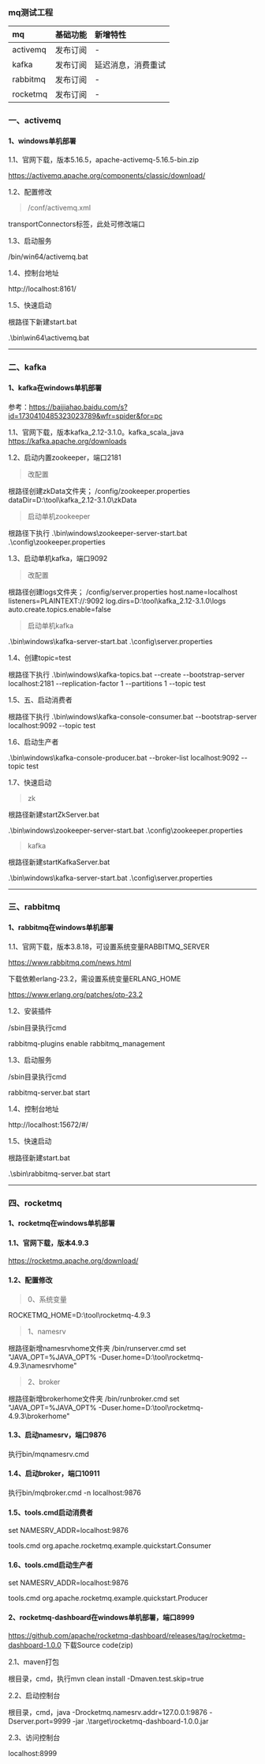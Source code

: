 ### mq测试工程
| mq | 基础功能 | 新增特性 |
| :------ | :------ | :------ |
| activemq | 发布订阅 | - |
| kafka | 发布订阅 | 延迟消息，消费重试 |
| rabbitmq | 发布订阅 | - |
| rocketmq | 发布订阅 | - |

### 一、activemq
#### 1、windows单机部署
1.1、官网下载，版本5.16.5，apache-activemq-5.16.5-bin.zip

https://activemq.apache.org/components/classic/download/

1.2、配置修改

> /conf/activemq.xml

transportConnectors标签，此处可修改端口

1.3、启动服务

/bin/win64/activemq.bat

1.4、控制台地址

http://localhost:8161/

1.5、快速启动

根路径下新建start.bat

.\bin\win64\activemq.bat

---

### 二、kafka
#### 1、kafka在windows单机部署

参考：https://baijiahao.baidu.com/s?id=1730410485323023789&wfr=spider&for=pc

1.1、官网下载，版本kafka_2.12-3.1.0。kafka_scala_java
https://kafka.apache.org/downloads

1.2、启动内置zookeeper，端口2181
> 改配置

根路径创建zkData文件夹；
/config/zookeeper.properties
dataDir=D:\\tool\\kafka_2.12-3.1.0\\zkData

> 启动单机zookeeper

根路径下执行
.\bin\windows\zookeeper-server-start.bat .\config\zookeeper.properties

1.3、启动单机kafka，端口9092

> 改配置

根路径创建logs文件夹；
/config/server.properties
host.name=localhost
listeners=PLAINTEXT://:9092
log.dirs=D:\\tool\\kafka_2.12-3.1.0\\logs
auto.create.topics.enable=false

> 启动单机kafka

.\bin\windows\kafka-server-start.bat .\config\server.properties

1.4、创建topic=test

根路径下执行
.\bin\windows\kafka-topics.bat --create --bootstrap-server  localhost:2181 --replication-factor 1 --partitions 1 --topic test

1.5、五、启动消费者

根路径下执行
.\bin\windows\kafka-console-consumer.bat --bootstrap-server localhost:9092 --topic test

1.6、启动生产者

.\bin\windows\kafka-console-producer.bat --broker-list localhost:9092 --topic test

1.7、快速启动

>zk

根路径新建startZkServer.bat

.\bin\windows\zookeeper-server-start.bat .\config\zookeeper.properties

>kafka

根路径新建startKafkaServer.bat

.\bin\windows\kafka-server-start.bat .\config\server.properties

---

### 三、rabbitmq
#### 1、rabbitmq在windows单机部署
1.1、官网下载，版本3.8.18，可设置系统变量RABBITMQ_SERVER

https://www.rabbitmq.com/news.html

下载依赖erlang-23.2，需设置系统变量ERLANG_HOME

https://www.erlang.org/patches/otp-23.2

1.2、安装插件

/sbin目录执行cmd

rabbitmq-plugins enable rabbitmq_management

1.3、启动服务

/sbin目录执行cmd

rabbitmq-server.bat start

1.4、控制台地址

http://localhost:15672/#/

1.5、快速启动

根路径新建start.bat

.\sbin\rabbitmq-server.bat start

---

### 四、rocketmq
#### 1、rocketmq在windows单机部署
#### 1.1、官网下载，版本4.9.3
https://rocketmq.apache.org/download/

#### 1.2、配置修改

> 0、系统变量

ROCKETMQ_HOME=D:\tool\rocketmq-4.9.3

> 1、namesrv

根路径新增namesrvhome文件夹
/bin/runserver.cmd
set "JAVA_OPT=%JAVA_OPT% -Duser.home=D:\tool\rocketmq-4.9.3\namesrvhome"

> 2、broker

根路径新增brokerhome文件夹
/bin/runbroker.cmd
set "JAVA_OPT=%JAVA_OPT% -Duser.home=D:\tool\rocketmq-4.9.3\brokerhome"

#### 1.3、启动namesrv，端口9876
执行bin/mqnamesrv.cmd

#### 1.4、启动broker，端口10911
执行bin/mqbroker.cmd -n localhost:9876

#### 1.5、tools.cmd启动消费者
set NAMESRV_ADDR=localhost:9876

tools.cmd org.apache.rocketmq.example.quickstart.Consumer

#### 1.6、tools.cmd启动生产者
set NAMESRV_ADDR=localhost:9876

tools.cmd org.apache.rocketmq.example.quickstart.Producer

#### 2、rocketmq-dashboard在windows单机部署，端口8999
https://github.com/apache/rocketmq-dashboard/releases/tag/rocketmq-dashboard-1.0.0
下载Source code(zip)

2.1、maven打包

根目录，cmd，执行mvn clean install -Dmaven.test.skip=true

2.2、启动控制台

根目录，cmd，java -Drocketmq.namesrv.addr=127.0.0.1:9876 -Dserver.port=9999 -jar .\target\rocketmq-dashboard-1.0.0.jar

2.3、访问控制台

localhost:8999